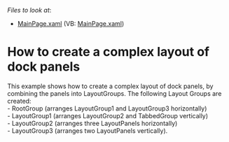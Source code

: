 <!-- default file list -->
*Files to look at*:

* [MainPage.xaml](./CS/DXDocking_Layout/MainPage.xaml) (VB: [MainPage.xaml](./VB/DXDocking_Layout/MainPage.xaml))
<!-- default file list end -->
# How to create a complex layout of dock panels 


<p>This example shows how to create a complex layout of dock panels, by combining the panels into LayoutGroups. The following Layout Groups are created:<br />
- RootGroup (arranges LayoutGroup1 and LayoutGroup3 horizontally)<br />
- LayoutGroup1 (arranges LayoutGroup2 and TabbedGroup vertically)<br />
- LayoutGroup2 (arranges three LayoutPanels horizontally)<br />
- LayoutGroup3 (arranges two LayoutPanels vertically).</p>

<br/>


